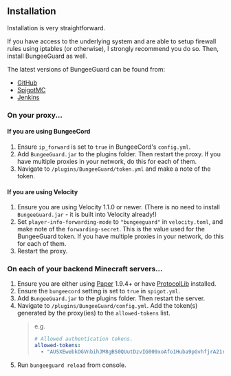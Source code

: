 ## Installation

Installation is very straightforward.

If you have access to the underlying system and are able to setup firewall rules using iptables (or otherwise), I strongly recommend you do so. Then, install BungeeGuard as well.

The latest versions of BungeeGuard can be found from:

* [GitHub](https://github.com/lucko/BungeeGuard/releases)
* [SpigotMC](https://www.spigotmc.org/resources/bungeeguard.79601/)
* [Jenkins](https://ci.lucko.me/job/BungeeGuard/)

### On your proxy...

#### If you are using BungeeCord

1. Ensure `ip_forward` is set to `true` in BungeeCord's `config.yml`.
2. Add `BungeeGuard.jar` to the plugins folder. Then restart the proxy. If you have multiple proxies in your network, do this for each of them.
3. Navigate to `/plugins/BungeeGuard/token.yml` and make a note of the token.

#### If you are using Velocity

1. Ensure you are using Velocity 1.1.0 or newer. (There is no need to install `BungeeGuard.jar` - it is built into Velocity already!)
2. Set `player-info-forwarding-mode` to `"bungeeguard"` in `velocity.toml`, and make note of the `forwarding-secret`. This is the value used for the BungeeGuard token. If you have multiple proxies in your network, do this for each of them.
4. Restart the proxy.

### On each of your backend Minecraft servers...

1. Ensure you are either using [Paper](https://papermc.io/) 1.9.4+ or have [ProtocolLib](https://www.spigotmc.org/resources/protocollib.1997/) installed.
2. Ensure the `bungeecord` setting is set to `true` in `spigot.yml`.
3. Add `BungeeGuard.jar` to the plugins folder. Then restart the server.
4. Navigate to `/plugins/BungeeGuard/config.yml`. Add the token(s) generated by the proxy(ies) to the `allowed-tokens` list.
   > e.g.
   > ```yml
	> # Allowed authentication tokens.  
	> allowed-tokens:
	>   - "AUSXEwebkOGVnbihJM8gBS0QUutDzvIG009xoAfo1Huba9pGvhfjrA21r8dWVsa8"
	> ```
5. Run `bungeeguard reload` from console.
